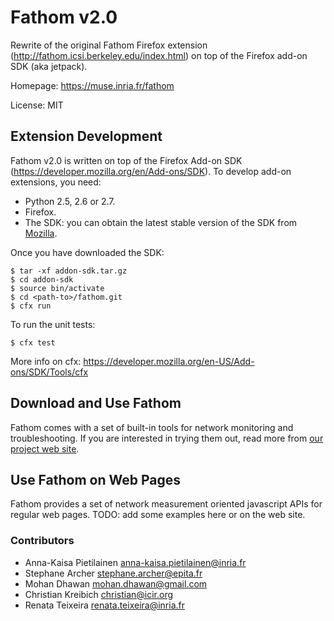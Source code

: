 # Fathom v2.0

Rewrite of the original Fathom Firefox extension (http://fathom.icsi.berkeley.edu/index.html) on top of the Firefox add-on SDK (aka jetpack).

Homepage: https://muse.inria.fr/fathom

License: MIT

## Extension Development

Fathom v2.0 is written on top of the Firefox Add-on SDK (https://developer.mozilla.org/en/Add-ons/SDK). To develop add-on extensions, you need:

- Python 2.5, 2.6 or 2.7.
- Firefox.
- The SDK: you can obtain the latest stable version of the SDK from [Mozilla](https://developer.mozilla.org/en-US/Add-ons/SDK/Tutorials/Installation).

Once you have downloaded the SDK:

```
$ tar -xf addon-sdk.tar.gz
$ cd addon-sdk
$ source bin/activate
$ cd <path-to>/fathom.git
$ cfx run
```

To run the unit tests:

```
$ cfx test
```

More info on cfx: https://developer.mozilla.org/en-US/Add-ons/SDK/Tools/cfx

## Download and Use Fathom

Fathom comes with a set of built-in tools for network monitoring and troubleshooting. If you are interested in trying them out, read more from [our project web site](https://muse.inria.fr/fathom).

## Use Fathom on Web Pages

Fathom provides a set of network measurement oriented javascript APIs for regular web pages. TODO: add some examples here or on the web site.

### Contributors

- Anna-Kaisa Pietilainen <anna-kaisa.pietilainen@inria.fr>
- Stephane Archer <stephane.archer@epita.fr>
- Mohan Dhawan <mohan.dhawan@gmail.com>
- Christian Kreibich <christian@icir.org>
- Renata Teixeira <renata.teixeira@inria.fr>
